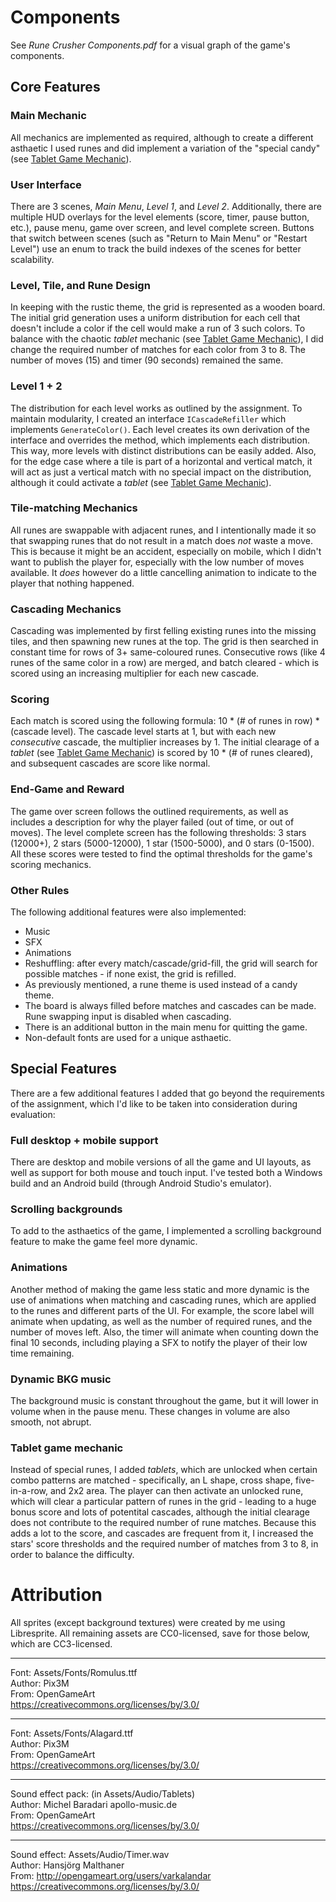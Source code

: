 # Components

See *Rune Crusher Components.pdf* for a visual graph of the game's components.

## Core Features

### Main Mechanic
All mechanics are implemented as required, although to create a different asthaetic I used runes and did implement a variation of the "special candy" (see [Tablet Game Mechanic](#tablet-game-mechanic)).

### User Interface
There are 3 scenes, *Main Menu*, *Level 1*, and *Level 2*. Additionally, there are multiple HUD overlays for the level elements (score, timer, pause button, etc.), pause menu, game over screen, and level complete screen. Buttons that switch between scenes (such as "Return to Main Menu" or "Restart Level") use an enum to track the build indexes of the scenes for better scalability.

### Level, Tile, and Rune Design
In keeping with the rustic theme, the grid is represented as a wooden board. The initial grid generation uses a uniform distribution for each cell that doesn't include a color if the cell would make a run of 3 such colors. To balance with the chaotic *tablet* mechanic (see [Tablet Game Mechanic](#tablet-game-mechanic)), I did change the required number of matches for each color from 3 to 8. The number of moves (15) and timer (90 seconds) remained the same.

### Level 1 + 2
The distribution for each level works as outlined by the assignment. To maintain modularity, I created an interface ```ICascadeRefiller``` which implements ```GenerateColor()```. Each level creates its own derivation of the interface and overrides the method, which implements each distribution. This way, more levels with distinct distributions can be easily added. Also, for the edge case where a tile is part of a horizontal and vertical match, it will act as just a vertical match with no special impact on the distribution, although it could activate a *tablet* (see [Tablet Game Mechanic](#tablet-game-mechanic)).

### Tile-matching Mechanics
All runes are swappable with adjacent runes, and I intentionally made it so that swapping runes that do not result in a match does *not* waste a move. This is because it might be an accident, especially on mobile, which I didn't want to publish the player for, especially with the low number of moves available. It *does* however do a little cancelling animation to indicate to the player that nothing happened.

### Cascading Mechanics
Cascading was implemented by first felling existing runes into the missing tiles, and then spawning new runes at the top. The grid is then searched in constant time for rows of 3+ same-coloured runes. Consecutive rows (like 4 runes of the same color in a row) are merged, and batch cleared - which is scored using an increasing multiplier for each new cascade.

### Scoring
Each match is scored using the following formula: 10 * (# of runes in row) * (cascade level). The cascade level starts at 1, but with each new *consecutive* cascade, the multiplier increases by 1. The initial clearage of a *tablet* (see [Tablet Game Mechanic](#tablet-game-mechanic)) is scored by 10 * (# of runes cleared), and subsequent cascades are score like normal.

### End-Game and Reward
The game over screen follows the outlined requirements, as well as includes a description for why the player failed (out of time, or out of moves). The level complete screen has the following thresholds: 3 stars (12000+), 2 stars (5000-12000), 1 star (1500-5000), and 0 stars (0-1500). All these scores were tested to find the optimal thresholds for the game's scoring mechanics.

### Other Rules
The following additional features were also implemented:
* Music
* SFX
* Animations
* Reshuffling: after every match/cascade/grid-fill, the grid will search for possible matches - if none exist, the grid is refilled.
* As previously mentioned, a rune theme is used instead of a candy theme.
* The board is always filled before matches and cascades can be made. Rune swapping input is disabled when cascading.
* There is an additional button in the main menu for quitting the game.
* Non-default fonts are used for a unique asthaetic.

## Special Features
There are a few additional features I added that go beyond the requirements of the assignment, which I'd like to be taken into consideration during evaluation:

### Full desktop + mobile support
There are desktop and mobile versions of all the game and UI layouts, as well as support for both mouse and touch input. I've tested both a Windows build and an Android build (through Android Studio's emulator).

### Scrolling backgrounds
To add to the asthaetics of the game, I implemented a scrolling background feature to make the game feel more dynamic.

### Animations
Another method of making the game less static and more dynamic is the use of animations when matching and cascading runes, which are applied to the runes and different parts of the UI. For example, the score label will animate when updating, as well as the number of required runes, and the number of moves left. Also, the timer will animate when counting down the final 10 seconds, including playing a SFX to notify the player of their low time remaining.

### Dynamic BKG music
The background music is constant throughout the game, but it will lower in volume when in the pause menu. These changes in volume are also smooth, not abrupt.

### Tablet game mechanic
Instead of special runes, I added *tablets*, which are unlocked when certain combo patterns are matched - specifically, an L shape, cross shape, five-in-a-row, and 2x2 area. The player can then activate an unlocked rune, which will clear a particular pattern of runes in the grid - leading to a huge bonus score and lots of potentital cascades, although the initial clearage does not contribute to the required number of rune matches. Because this adds a lot to the score, and cascades are frequent from it, I increased the stars' score thresholds and the required number of matches from 3 to 8, in order to balance the difficulty.

# Attribution

All sprites (except background textures) were created by me using Libresprite. All remaining assets are CC0-licensed, save for those below, which are CC3-licensed.

---

Font: Assets/Fonts/Romulus.ttf<br>
Author: Pix3M<br>
From: OpenGameArt<br>
https://creativecommons.org/licenses/by/3.0/

---

Font: Assets/Fonts/Alagard.ttf<br>
Author: Pix3M<br>
From: OpenGameArt<br>
https://creativecommons.org/licenses/by/3.0/

---

Sound effect pack: (in Assets/Audio/Tablets)<br>
Author: Michel Baradari apollo-music.de<br>
From: OpenGameArt<br>
https://creativecommons.org/licenses/by/3.0/

---

Sound effect: Assets/Audio/Timer.wav<br>
Author: Hansjörg Malthaner<br>
From: http://opengameart.org/users/varkalandar<br>
https://creativecommons.org/licenses/by/3.0/
